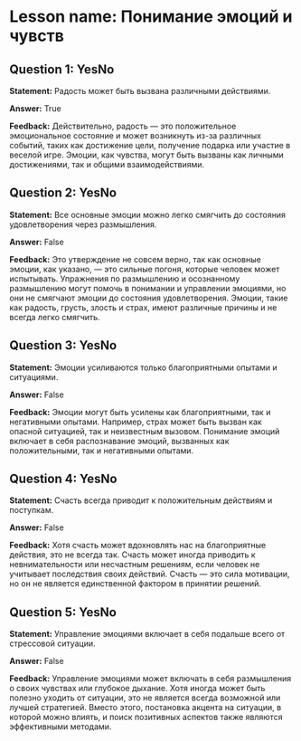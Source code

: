 # Lesson name: Понимание эмоций и чувств

## Question 1: YesNo

**Statement:** Радость может быть вызвана различными действиями.

**Answer:** True

**Feedback:**
Действительно, радость — это положительное эмоциональное состояние и может возникнуть из-за различных событий, таких как достижение цели, получение подарка или участие в веселой игре. Эмоции, как чувства, могут быть вызваны как личными достижениями, так и общими взаимодействиями.


## Question 2: YesNo

**Statement:** Все основные эмоции можно легко смягчить до состояния удовлетворения через размышления.

**Answer:** False

**Feedback:**
Это утверждение не совсем верно, так как основные эмоции, как указано, — это сильные погоня, которые человек может испытывать. Упражнения по размышлению и осознанному размышлению могут помочь в понимании и управлении эмоциями, но они не смягчают эмоции до состояния удовлетворения. Эмоции, такие как радость, грусть, злость и страх, имеют различные причины и не всегда легко смягчить.


## Question 3: YesNo

**Statement:** Эмоции усиливаются только благоприятными опытами и ситуациями.

**Answer:** False

**Feedback:**
Эмоции могут быть усилены как благоприятными, так и негативными опытами. Например, страх может быть вызван как опасной ситуацией, так и неизвестным вызовом. Понимание эмоций включает в себя распознавание эмоций, вызванных как положительными, так и негативными опытами.


## Question 4: YesNo

**Statement:** Счасть всегда приводит к положительным действиям и поступкам.

**Answer:** False

**Feedback:**
Хотя счасть может вдохновлять нас на благоприятные действия, это не всегда так. Счасть может иногда приводить к невнимательности или несчастным решениям, если человек не учитывает последствия своих действий. Счасть — это сила мотивации, но он не является единственной фактором в принятии решений.


## Question 5: YesNo

**Statement:** Управление эмоциями включает в себя подальше всего от стрессовой ситуации.

**Answer:** False

**Feedback:**
Управление эмоциями может включать в себя размышления о своих чувствах или глубокое дыхание. Хотя иногда может быть полезно уходить от ситуации, это не является всегда возможной или лучшей стратегией. Вместо этого, постановка акцента на ситуации, в которой можно влиять, и поиск позитивных аспектов также являются эффективными методами.

